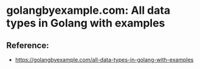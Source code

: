 # golangbyexample.com: All data types in Golang with examples

## Reference:

- https://golangbyexample.com/all-data-types-in-golang-with-examples
